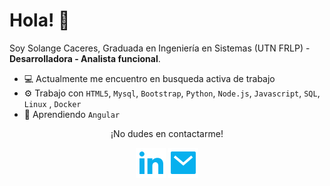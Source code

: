 # Hola! :wave:

Soy Solange Caceres, Graduada en Ingeniería en Sistemas (UTN FRLP) - **Desarrolladora - Analista funcional**.

- :computer: Actualmente me encuentro en busqueda activa de trabajo
- :gear: Trabajo con `HTML5`, `Mysql`, `Bootstrap`, `Python`, `Node.js`, `Javascript`, `SQL`, `Linux` ,  `Docker`
- :seedling: Aprendiendo `Angular`


<p align="center">¡No dudes en contactarme!</p>
<p align="center">
    <a href="https://www.linkedin.com/in/solangecaceres/" alt="Linkedin"><img src="./assets/icons/linkedin-fill.svg"></a>
    <a href="mailto:caceressol@hotmail.com.ar" alt="Mail"><img src="./assets/icons/mail-fill.svg"></a>
</p>
